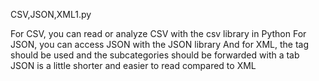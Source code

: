 CSV,JSON,XML1.py

For CSV, you can read or analyze CSV with the csv library in Python
For JSON, you can access JSON with the JSON library
And for XML, the tag should be used and the subcategories should be forwarded with a tab
JSON is a little shorter and easier to read compared to XML

